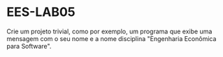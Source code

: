 # EES-LAB05
Crie um projeto trivial, como por exemplo, um programa que exibe uma mensagem com o seu nome e a nome disciplina "Engenharia Econômica para Software". 
